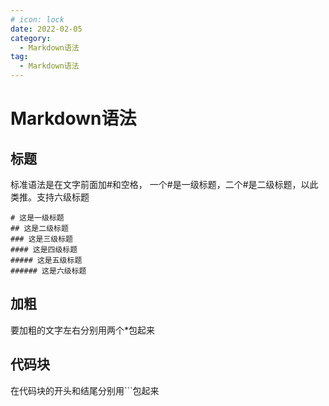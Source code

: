```yaml
---
# icon: lock
date: 2022-02-05
category:
  - Markdown语法
tag:
  - Markdown语法
---
```


# Markdown语法
 

## 标题
标准语法是在文字前面加#和空格， 一个#是一级标题，二个#是二级标题，以此类推。支持六级标题
```
# 这是一级标题
## 这是二级标题
### 这是三级标题
#### 这是四级标题
##### 这是五级标题
###### 这是六级标题
```

## 加粗
要加粗的文字左右分别用两个*包起来

## 代码块
在代码块的开头和结尾分别用```包起来

